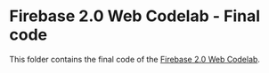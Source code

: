 # Firebase 2.0 Web Codelab - Final code

This folder contains the final code of the [Firebase 2.0 Web Codelab](https://codelabs.developers.google.com/codelabs/firebase-web/).